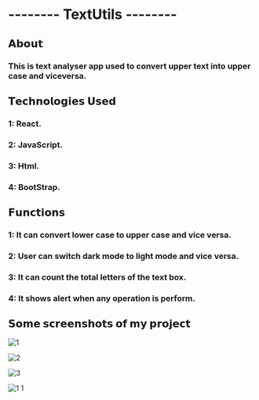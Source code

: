 # -------- TextUtils -------- 
## 𝗔𝗯𝗼𝘂𝘁
###	This is text analyser app used to convert upper text into upper case and viceversa.

## 𝗧𝗲𝗰𝗵𝗻𝗼𝗹𝗼𝗴𝗶𝗲𝘀 𝗨𝘀𝗲𝗱
###	1: React. 
###	2: JavaScript.
###	3: Html.
###	4: BootStrap.

## 𝗙𝘂𝗻𝗰𝘁𝗶𝗼𝗻𝘀
###	1: It can convert lower case to upper case and vice versa.
###	2: User can switch dark mode to light mode and vice versa.
###	3: It can count the total letters of the text box.
###	4: It shows alert when any operation is perform.


##   𝗦𝗼𝗺𝗲 𝘀𝗰𝗿𝗲𝗲𝗻𝘀𝗵𝗼𝘁𝘀 𝗼𝗳 𝗺𝘆 𝗽𝗿𝗼𝗷𝗲𝗰𝘁


![1](https://user-images.githubusercontent.com/84145882/181919310-1d46709c-7241-434c-8266-4b0d1e12c008.jpg)

![2](https://user-images.githubusercontent.com/84145882/181919314-257d1d9f-d70c-4fec-a00b-a0150794c6ca.jpg)

![3](https://user-images.githubusercontent.com/84145882/181919315-131e7e74-7b19-4edb-8fce-526acc4307ad.jpg)

![1 1](https://user-images.githubusercontent.com/84145882/181919317-b2d505e7-48e3-4e76-a918-9675bee66415.jpg)

 
